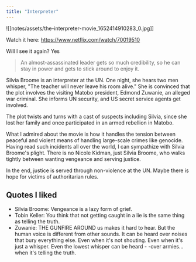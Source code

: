 ```yaml
---
title: "Interpreter"
---
```

![[notes/assets/the-interpreter-movie_1652414910283_0.jpg]]

Watch it here: https://www.netflix.com/watch/70019510

Will I see it again? Yes

> An almost-assassinated leader gets so much credibility, so he can stay in power and gets to stick around to enjoy it.

Silvia Broome is an interpreter at the UN. One night, she hears two men whisper, "The teacher will never leave his room alive." She is convinced that the plot involves the visiting Matobo president, Edmond Zuwanie, an alleged war criminal. She informs UN security, and US secret service agents get involved.

The plot twists and turns with a cast of suspects including Silvia, since she lost her family and once participated in an armed rebellion in Matobo.

What I admired about the movie is how it handles the tension between peaceful and violent means of handling large-scale crimes like genocide. Having read such incidents all over the world, I can sympathize with Silvia Broome's plight. There is no Nicole Kidman, just Silvia Broome, who walks tightly between wanting vengeance and serving justice.

In the end, justice is served through non-violence at the UN. Maybe there is hope for victims of authoritarian rules.
## Quotes I liked
- Silvia Broome: Vengeance is a lazy form of grief.
- Tobin Keller: You think that not getting caught in a lie is the same thing as telling the truth.
- Zuwanie: THE GUNFIRE AROUND us makes it hard to hear. But the human voice is different from other sounds. It can be heard over noises that bury everything else. Even when it's not shouting. Even when it's just a whisper. Even the lowest whisper can be heard - -over armies... when it's telling the truth.